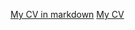 [My CV in markdown](https://julia-itcourse.github.io/rsschool-cv/cv)
[My CV](https://julia-itcourse.github.io/rsschool-cv/)

